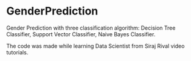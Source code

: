 # GenderPrediction
Gender Prediction with three classification algorithm: Decision Tree Classifier, Support Vector Classifier, Naive Bayes Classifier. 

The code was made while learning Data Scientist from Siraj Rival video tutorials.
